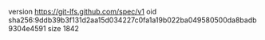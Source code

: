 version https://git-lfs.github.com/spec/v1
oid sha256:9ddb39b3f131d2aa15d034227c0fa1a19b022ba049580500da8badb9304e4591
size 1842
